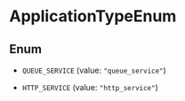 

# ApplicationTypeEnum

## Enum


* `QUEUE_SERVICE` (value: `"queue_service"`)

* `HTTP_SERVICE` (value: `"http_service"`)



